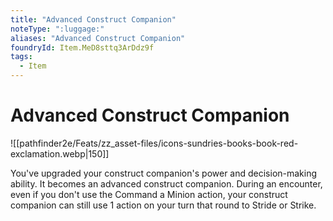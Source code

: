 ```yaml
---
title: "Advanced Construct Companion"
noteType: ":luggage:"
aliases: "Advanced Construct Companion"
foundryId: Item.MeD8sttq3ArDdz9f
tags:
  - Item
---
```


# Advanced Construct Companion
![[pathfinder2e/Feats/zz_asset-files/icons-sundries-books-book-red-exclamation.webp|150]]

You've upgraded your construct companion's power and decision-making ability. It becomes an advanced construct companion. During an encounter, even if you don't use the Command a Minion action, your construct companion can still use 1 action on your turn that round to Stride or Strike.

